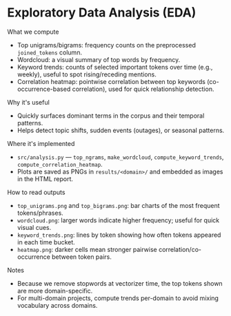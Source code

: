 # Exploratory Data Analysis (EDA)

What we compute

- Top unigrams/bigrams: frequency counts on the preprocessed `joined_tokens` column.
- Wordcloud: a visual summary of top words by frequency.
- Keyword trends: counts of selected important tokens over time (e.g., weekly), useful to spot rising/receding mentions.
- Correlation heatmap: pointwise correlation between top keywords (co-occurrence-based correlation), used for quick relationship detection.

Why it's useful

- Quickly surfaces dominant terms in the corpus and their temporal patterns.
- Helps detect topic shifts, sudden events (outages), or seasonal patterns.

Where it's implemented

- `src/analysis.py` — `top_ngrams`, `make_wordcloud`, `compute_keyword_trends`, `compute_correlation_heatmap`.
- Plots are saved as PNGs in `results/<domain>/` and embedded as images in the HTML report.

How to read outputs

- `top_unigrams.png` and `top_bigrams.png`: bar charts of the most frequent tokens/phrases.
- `wordcloud.png`: larger words indicate higher frequency; useful for quick visual cues.
- `keyword_trends.png`: lines by token showing how often tokens appeared in each time bucket.
- `heatmap.png`: darker cells mean stronger pairwise correlation/co-occurrence between token pairs.

Notes

- Because we remove stopwords at vectorizer time, the top tokens shown are more domain-specific.
- For multi-domain projects, compute trends per-domain to avoid mixing vocabulary across domains.
